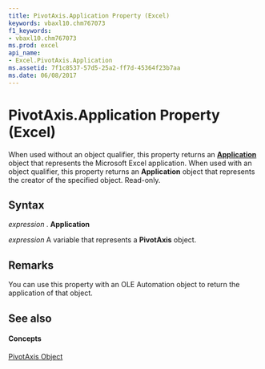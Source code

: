 ```yaml
---
title: PivotAxis.Application Property (Excel)
keywords: vbaxl10.chm767073
f1_keywords:
- vbaxl10.chm767073
ms.prod: excel
api_name:
- Excel.PivotAxis.Application
ms.assetid: 7f1c8537-57d5-25a2-ff7d-45364f23b7aa
ms.date: 06/08/2017
---
```



# PivotAxis.Application Property (Excel)

When used without an object qualifier, this property returns an  **[Application](Excel.Application(objec).md)** object that represents the Microsoft Excel application. When used with an object qualifier, this property returns an **Application** object that represents the creator of the specified object. Read-only.


## Syntax

 _expression_ . **Application**

 _expression_ A variable that represents a **PivotAxis** object.


## Remarks

You can use this property with an OLE Automation object to return the application of that object.


## See also


#### Concepts


[PivotAxis Object](Excel.PivotAxis.md)

